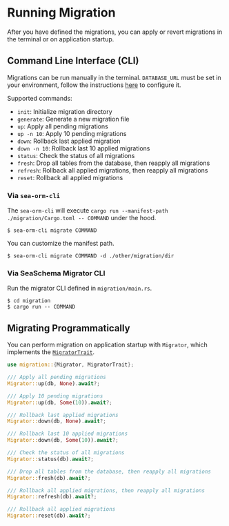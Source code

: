 # Running Migration

After you have defined the migrations, you can apply or revert migrations in the terminal or on application startup.

## Command Line Interface (CLI)

Migrations can be run manually in the terminal. `DATABASE_URL` must be set in your environment, follow the instructions [here](03-generate-entity/01-sea-orm-cli.md#configure-environment) to configure it.

Supported commands:
- `init`: Initialize migration directory
- `generate`: Generate a new migration file
- `up`: Apply all pending migrations
- `up -n 10`: Apply 10 pending migrations
- `down`: Rollback last applied migration
- `down -n 10`: Rollback last 10 applied migrations
- `status`: Check the status of all migrations
- `fresh`: Drop all tables from the database, then reapply all migrations
- `refresh`: Rollback all applied migrations, then reapply all migrations
- `reset`: Rollback all applied migrations

### Via `sea-orm-cli`

The `sea-orm-cli` will execute `cargo run --manifest-path ./migration/Cargo.toml -- COMMAND` under the hood.

```shell
$ sea-orm-cli migrate COMMAND
```

You can customize the manifest path.

```shell
$ sea-orm-cli migrate COMMAND -d ./other/migration/dir
```

### Via SeaSchema Migrator CLI

Run the migrator CLI defined in `migration/main.rs`.

```shell
$ cd migration
$ cargo run -- COMMAND
```

## Migrating Programmatically

You can perform migration on application startup with `Migrator`, which implements the [`MigratorTrait`](https://docs.rs/sea-orm-migration/*/sea_orm_migration/migrator/trait.MigratorTrait.html).

```rust title="src/main.rs"
use migration::{Migrator, MigratorTrait};

/// Apply all pending migrations
Migrator::up(db, None).await?;

/// Apply 10 pending migrations
Migrator::up(db, Some(10)).await?;

/// Rollback last applied migrations
Migrator::down(db, None).await?;

/// Rollback last 10 applied migrations
Migrator::down(db, Some(10)).await?;

/// Check the status of all migrations
Migrator::status(db).await?;

/// Drop all tables from the database, then reapply all migrations
Migrator::fresh(db).await?;

/// Rollback all applied migrations, then reapply all migrations
Migrator::refresh(db).await?;

/// Rollback all applied migrations
Migrator::reset(db).await?;
```

